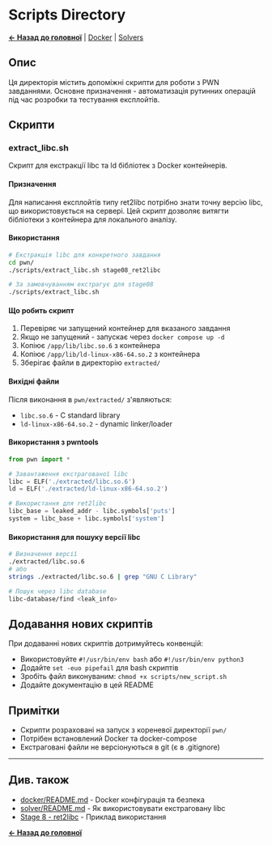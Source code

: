 # Scripts Directory

**[← Назад до головної](../README.md)** | [Docker](../docker/README.md) | [Solvers](../solver/README.md)

## Опис

Ця директорія містить допоміжні скрипти для роботи з PWN завданнями. Основне призначення - автоматизація рутинних операцій під час розробки та тестування експлойтів.

## Скрипти

### extract_libc.sh

Скрипт для екстракції libc та ld бібліотек з Docker контейнерів.

#### Призначення

Для написання експлойтів типу ret2libc потрібно знати точну версію libc, що використовується на сервері. Цей скрипт дозволяє витягти бібліотеки з контейнера для локального аналізу.

#### Використання

```bash
# Екстракція libc для конкретного завдання
cd pwn/
./scripts/extract_libc.sh stage08_ret2libc

# За замовчуванням екстрагує для stage08
./scripts/extract_libc.sh
```

#### Що робить скрипт

1. Перевіряє чи запущений контейнер для вказаного завдання
2. Якщо не запущений - запускає через `docker compose up -d`
3. Копіює `/app/lib/libc.so.6` з контейнера
4. Копіює `/app/lib/ld-linux-x86-64.so.2` з контейнера
5. Зберігає файли в директорію `extracted/`

#### Вихідні файли

Після виконання в `pwn/extracted/` з'являються:
- `libc.so.6` - C standard library
- `ld-linux-x86-64.so.2` - dynamic linker/loader

#### Використання з pwntools

```python
from pwn import *

# Завантаження екстрагованої libc
libc = ELF('./extracted/libc.so.6')
ld = ELF('./extracted/ld-linux-x86-64.so.2')

# Використання для ret2libc
libc_base = leaked_addr - libc.symbols['puts']
system = libc_base + libc.symbols['system']
```

#### Використання для пошуку версії libc

```bash
# Визначення версії
./extracted/libc.so.6
# або
strings ./extracted/libc.so.6 | grep "GNU C Library"

# Пошук через libc database
libc-database/find <leak_info>
```

## Додавання нових скриптів

При додаванні нових скриптів дотримуйтесь конвенцій:
- Використовуйте `#!/usr/bin/env bash` або `#!/usr/bin/env python3`
- Додайте `set -euo pipefail` для bash скриптів
- Зробіть файл виконуваним: `chmod +x scripts/new_script.sh`
- Додайте документацію в цей README

## Примітки

- Скрипти розраховані на запуск з кореневої директорії `pwn/`
- Потрібен встановлений Docker та docker-compose
- Екстраговані файли не версіонуються в git (є в .gitignore)

---

## Див. також

- [docker/README.md](../docker/README.md) - Docker конфігурація та безпека
- [solver/README.md](../solver/README.md) - Як використовувати екстраговану libc
- [Stage 8 - ret2libc](../stage08_ret2libc/README.md) - Приклад використання

**[← Назад до головної](../README.md)**
